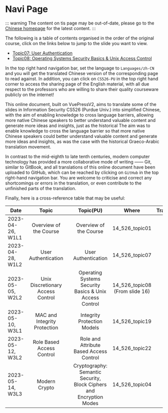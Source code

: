 # Navi Page

::: warning
The content on tis page may be out-of-date, please go to the [Chinese homepage](/) for the latest content.
:::

The following is a table of contents organised in the order of the original course, click on the links below to jump to the slide you want to view.

- [Topic07: User Authentication](/en/slides/slide07/s07.md)
- [Topic08: Operating Systems Security Basics & Unix Access Control](/en/slides/slide08/s08.md)

In the top right hand navigation bar, set the language to `Languages/zh-CN` and you will get the translated Chinese version of the corresponding page to read against. In addition, you can click on `CS526-PU` in the top right hand corner to access the sharing page of the English material, with all due respect to the professors who are willing to share their quality courseware publicly on the internet!

This online document, built on VuePressV2, aims to translate some of the slides in Information Security CS526 (Purdue Univ.) into simplified Chinese, with the aim of enabling knowledge to cross language barriers, allowing more native Chinese speakers to better understand valuable content and generate more ideas and insights, just as the historical The aim was to enable knowledge to cross the language barrier so that more native Chinese speakers could better understand valuable content and generate more ideas and insights, as was the case with the historical Graeco-Arabic translation movement.

In contrast to the mid-eighth to late tenth centuries, modern computer technology has provided a more collaborative mode of writing —— Git, similar to GitBook, and all translations of this online document have been uploaded to GitHub, which can be reached by clicking on `GitHub` in the top right-hand navigation bar. You are welcome to criticise and correct any shortcomings or errors in the translation, or even contribute to the unfinished parts of the translation.

Finally, here is a cross-reference table that may be useful:

| Date             | Topic   | | Topic(PU)    | Where | Translation
| ---------------- | :----------: |-|:------------:| :----:| :-:
| 2023-04-26, W1L1 | Overview of the Course | | Overview of the Course | 14_526_topic01 | [:upside_down_face:](/slides/slide00/s00.md)
| 2023-04-28, W1L2 | User Authentication | | User Authentication | 14_526_topic07 | [:slightly_smiling_face:](/slides/slide07/s07.md)
| 2023-05-05, W2L2 | Unix Discretionary Access Control | | Operating Systems Security Basics & Unix Access Control | 14_526_topic08 (From slide 16) | [:slightly_smiling_face:](/slides/slide08/s08.md)
| 2023-05-10, W3L1 | MAC and Integrity Protection | | Integrity Protection Models | 14_526_topic19 | :upside_down_face:
| 2023-05-12, W3L2 | Role Based Access Control | | Role and Attribute Based Access Control | 14_526_topic22 | :upside_down_face:
| 2023-05-14, W3L3 | Modern Crypto | | Cryptography: Semantic Security, Block Ciphers and Encryption Modes | 14_526_topic04 | :upside_down_face: